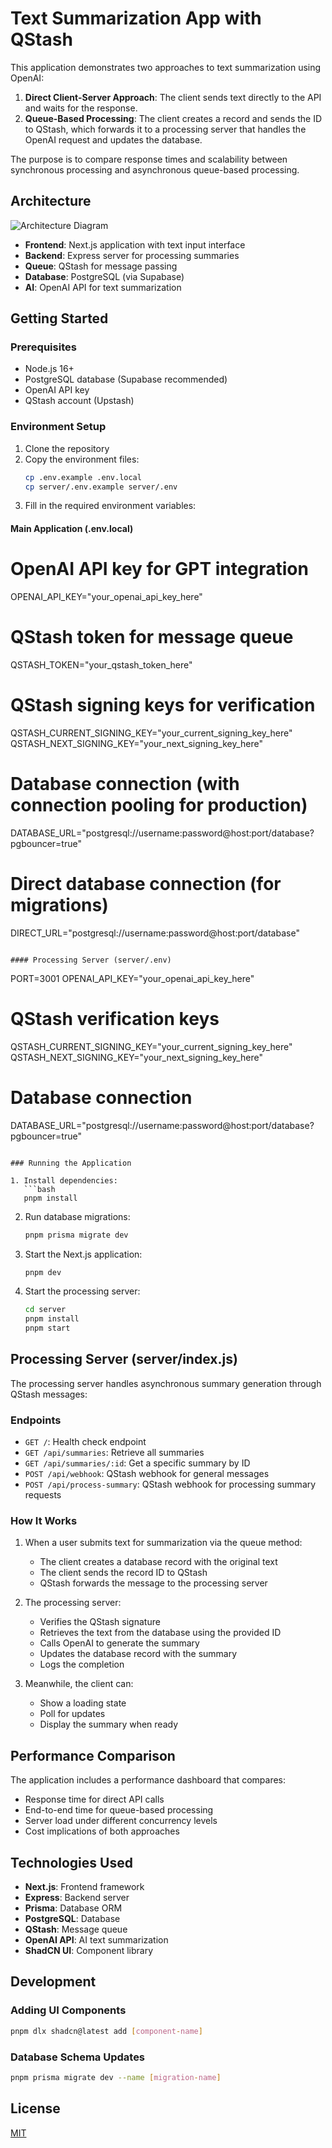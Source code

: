 # Text Summarization App with QStash

This application demonstrates two approaches to text summarization using OpenAI:

1. **Direct Client-Server Approach**: The client sends text directly to the API and waits for the response.
2. **Queue-Based Processing**: The client creates a record and sends the ID to QStash, which forwards it to a processing server that handles the OpenAI request and updates the database.

The purpose is to compare response times and scalability between synchronous processing and asynchronous queue-based processing.

## Architecture

![Architecture Diagram](https://via.placeholder.com/800x400?text=Architecture+Diagram)

- **Frontend**: Next.js application with text input interface
- **Backend**: Express server for processing summaries
- **Queue**: QStash for message passing
- **Database**: PostgreSQL (via Supabase)
- **AI**: OpenAI API for text summarization

## Getting Started

### Prerequisites

- Node.js 16+
- PostgreSQL database (Supabase recommended)
- OpenAI API key
- QStash account (Upstash)

### Environment Setup

1. Clone the repository
2. Copy the environment files:
   ```bash
   cp .env.example .env.local
   cp server/.env.example server/.env
   ```
3. Fill in the required environment variables:

#### Main Application (.env.local)

# OpenAI API key for GPT integration

OPENAI_API_KEY="your_openai_api_key_here"

# QStash token for message queue

QSTASH_TOKEN="your_qstash_token_here"

# QStash signing keys for verification

QSTASH_CURRENT_SIGNING_KEY="your_current_signing_key_here"
QSTASH_NEXT_SIGNING_KEY="your_next_signing_key_here"

# Database connection (with connection pooling for production)

DATABASE_URL="postgresql://username:password@host:port/database?pgbouncer=true"

# Direct database connection (for migrations)

DIRECT_URL="postgresql://username:password@host:port/database"

```

#### Processing Server (server/.env)

```

PORT=3001
OPENAI_API_KEY="your_openai_api_key_here"

# QStash verification keys

QSTASH_CURRENT_SIGNING_KEY="your_current_signing_key_here"
QSTASH_NEXT_SIGNING_KEY="your_next_signing_key_here"

# Database connection

DATABASE_URL="postgresql://username:password@host:port/database?pgbouncer=true"

````

### Running the Application

1. Install dependencies:
   ```bash
   pnpm install
````

2. Run database migrations:

   ```bash
   pnpm prisma migrate dev
   ```

3. Start the Next.js application:

   ```bash
   pnpm dev
   ```

4. Start the processing server:
   ```bash
   cd server
   pnpm install
   pnpm start
   ```

## Processing Server (server/index.js)

The processing server handles asynchronous summary generation through QStash messages:

### Endpoints

- `GET /`: Health check endpoint
- `GET /api/summaries`: Retrieve all summaries
- `GET /api/summaries/:id`: Get a specific summary by ID
- `POST /api/webhook`: QStash webhook for general messages
- `POST /api/process-summary`: QStash webhook for processing summary requests

### How It Works

1. When a user submits text for summarization via the queue method:

   - The client creates a database record with the original text
   - The client sends the record ID to QStash
   - QStash forwards the message to the processing server

2. The processing server:

   - Verifies the QStash signature
   - Retrieves the text from the database using the provided ID
   - Calls OpenAI to generate the summary
   - Updates the database record with the summary
   - Logs the completion

3. Meanwhile, the client can:
   - Show a loading state
   - Poll for updates
   - Display the summary when ready

## Performance Comparison

The application includes a performance dashboard that compares:

- Response time for direct API calls
- End-to-end time for queue-based processing
- Server load under different concurrency levels
- Cost implications of both approaches

## Technologies Used

- **Next.js**: Frontend framework
- **Express**: Backend server
- **Prisma**: Database ORM
- **PostgreSQL**: Database
- **QStash**: Message queue
- **OpenAI API**: AI text summarization
- **ShadCN UI**: Component library

## Development

### Adding UI Components

```bash
pnpm dlx shadcn@latest add [component-name]
```

### Database Schema Updates

```bash
pnpm prisma migrate dev --name [migration-name]
```

## License

[MIT](LICENSE)
